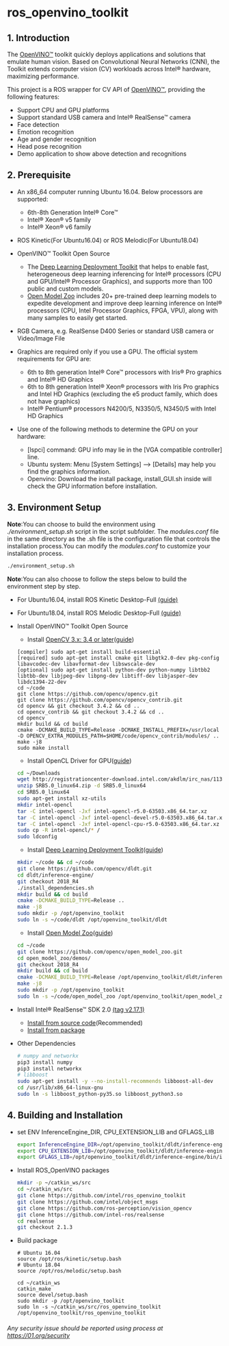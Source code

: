 # ros_openvino_toolkit

## 1. Introduction
The [OpenVINO™](https://software.intel.com/en-us/openvino-toolkit) toolkit quickly deploys applications and solutions that emulate human vision. Based on Convolutional Neural Networks (CNN), the Toolkit extends computer vision (CV) workloads across Intel® hardware, maximizing performance.

This project is a ROS wrapper for CV API of [OpenVINO™](https://software.intel.com/en-us/openvino-toolkit), providing the following features:
* Support CPU and GPU platforms
* Support standard USB camera and Intel® RealSense™ camera
* Face detection
* Emotion recognition
* Age and gender recognition
* Head pose recognition
* Demo application to show above detection and recognitions

## 2. Prerequisite
- An x86_64 computer running Ubuntu 16.04. Below processors are supported:
	* 6th-8th Generation Intel® Core™
	* Intel® Xeon® v5 family
	* Intel®  Xeon® v6 family
- ROS Kinetic(For Ubuntu16.04) or ROS Melodic(For Ubuntu18.04)

- OpenVINO™ Toolkit Open Source
  	* The [Deep Learning Deployment Toolkit](https://github.com/opencv/dldt) that helps to enable fast, heterogeneous deep learning inferencing for Intel® processors (CPU and GPU/Intel® Processor Graphics), and supports more than 100 public and custom models.
	* [Open Model Zoo](https://github.com/opencv/open_model_zoo) includes 20+ pre-trained deep learning models to expedite development and improve deep learning inference on Intel® processors (CPU, Intel Processor Graphics, FPGA, VPU), along with many samples to easily get started.
- RGB Camera, e.g. RealSense D400 Series or standard USB camera or Video/Image File

- Graphics are required only if you use a GPU. The official system requirements for GPU are:
	* 6th to 8th generation Intel® Core™ processors with Iris® Pro graphics and Intel® HD Graphics
	* 6th to 8th generation Intel® Xeon® processors with Iris Pro graphics and Intel HD Graphics (excluding the e5 product family, which does not have graphics)
	* Intel® Pentium® processors N4200/5, N3350/5, N3450/5 with Intel HD Graphics

- Use one of the following methods to determine the GPU on your hardware:
	* [lspci] command: GPU info may lie in the [VGA compatible controller] line.
	* Ubuntu system: Menu [System Settings] --> [Details] may help you find the graphics information.
	* Openvino: Download the install package, install_GUI.sh inside will check the GPU information before installation.

## 3. Environment Setup
**Note**:You can choose to build the environment using *./environment_setup.sh* script in the script subfolder. The *modules.conf* file in the same directory as the .sh file is the configuration file that controls the installation process.You can modify the *modules.conf* to customize your installation process.
```bash
./environment_setup.sh
```
**Note**:You can also choose to follow the steps below to build the environment step by step.
- For Ubuntu16.04, install ROS Kinetic Desktop-Full [(guide)](http://wiki.ros.org/kinetic/Installation/Ubuntu)
- For Ubuntu18.04, install ROS Melodic Desktop-Full [(guide)](http://wiki.ros.org/melodic/Installation/Ubuntu)
- Install OpenVINO™ Toolkit Open Source
	* Install [OpenCV 3.x: 3.4 or later](https://docs.opencv.org/master/d9/df8/tutorial_root.html)([guide](https://docs.opencv.org/master/d7/d9f/tutorial_linux_install.html))
	```
	[compiler] sudo apt-get install build-essential
	[required] sudo apt-get install cmake git libgtk2.0-dev pkg-config libavcodec-dev libavformat-dev libswscale-dev
	[optional] sudo apt-get install python-dev python-numpy libtbb2 libtbb-dev libjpeg-dev libpng-dev libtiff-dev libjasper-dev libdc1394-22-dev
	cd ~/code
	git clone https://github.com/opencv/opencv.git
	git clone https://github.com/opencv/opencv_contrib.git
	cd opencv && git checkout 3.4.2 && cd ..
	cd opencv_contrib && git checkout 3.4.2 && cd ..
	cd opencv
	mkdir build && cd build
	cmake -DCMAKE_BUILD_TYPE=Release -DCMAKE_INSTALL_PREFIX=/usr/local -D OPENCV_EXTRA_MODULES_PATH=$HOME/code/opencv_contrib/modules/ ..
	make -j8
	sudo make install
	```

	* Install OpenCL Driver for GPU([guide](http://registrationcenter-download.intel.com/akdlm/irc_nas/11396/intel-opencl-4.1-installation.pdf))<br>
	```bash
	cd ~/Downloads
	wget http://registrationcenter-download.intel.com/akdlm/irc_nas/11396/SRB5.0_linux64.zip
	unzip SRB5.0_linux64.zip -d SRB5.0_linux64
	cd SRB5.0_linux64
	sudo apt-get install xz-utils
	mkdir intel-opencl
	tar -C intel-opencl -Jxf intel-opencl-r5.0-63503.x86_64.tar.xz
	tar -C intel-opencl -Jxf intel-opencl-devel-r5.0-63503.x86_64.tar.xz
	tar -C intel-opencl -Jxf intel-opencl-cpu-r5.0-63503.x86_64.tar.xz
	sudo cp -R intel-opencl/* /
	sudo ldconfig
	```
	* Install [Deep Learning Deployment Toolkit](https://github.com/opencv/dldt)([guide](https://github.com/opencv/dldt/tree/2018/inference-engine))<br>
	```bash
	mkdir ~/code && cd ~/code
	git clone https://github.com/opencv/dldt.git
	cd dldt/inference-engine/
	git checkout 2018_R4
	./install_dependencies.sh
	mkdir build && cd build
	cmake -DCMAKE_BUILD_TYPE=Release ..
	make -j8
	sudo mkdir -p /opt/openvino_toolkit
	sudo ln -s ~/code/dldt /opt/openvino_toolkit/dldt
	```
	* Install [Open Model Zoo](https://github.com/opencv/open_model_zoo)([guide](https://github.com/opencv/open_model_zoo/tree/2018/demos))<br>
	```bash
	cd ~/code
	git clone https://github.com/opencv/open_model_zoo.git
	cd open_model_zoo/demos/
	git checkout 2018_R4
	mkdir build && cd build
	cmake -DCMAKE_BUILD_TYPE=Release /opt/openvino_toolkit/dldt/inference-engine
	make -j8
	sudo mkdir -p /opt/openvino_toolkit
	sudo ln -s ~/code/open_model_zoo /opt/openvino_toolkit/open_model_zoo
	```

- Install Intel® RealSense™ SDK 2.0 [(tag v2.17.1)](https://github.com/IntelRealSense/librealsense/tree/v2.17.1)<br>
	* [Install from source code](https://github.com/IntelRealSense/librealsense/blob/v2.17.1/doc/installation.md)(Recommended)<br>
	* [Install from package](https://github.com/IntelRealSense/librealsense/blob/v2.17.1/doc/distribution_linux.md)<br>

- Other Dependencies
	```bash
	# numpy and networkx
	pip3 install numpy
	pip3 install networkx
	# libboost
	sudo apt-get install -y --no-install-recommends libboost-all-dev
	cd /usr/lib/x86_64-linux-gnu
	sudo ln -s libboost_python-py35.so libboost_python3.so
	```

## 4. Building and Installation

* set ENV InferenceEngine_DIR, CPU_EXTENSION_LIB and GFLAGS_LIB
	```bash
	export InferenceEngine_DIR=/opt/openvino_toolkit/dldt/inference-engine/build/
	export CPU_EXTENSION_LIB=/opt/openvino_toolkit/dldt/inference-engine/bin/intel64/Release/lib/libcpu_extension.so
	export GFLAGS_LIB=/opt/openvino_toolkit/dldt/inference-engine/bin/intel64/Release/lib/libgflags_nothreads.a
	```
* Install ROS_OpenVINO packages
	```bash
	mkdir -p ~/catkin_ws/src
	cd ~/catkin_ws/src
	git clone https://github.com/intel/ros_openvino_toolkit
	git clone https://github.com/intel/object_msgs
	git clone https://github.com/ros-perception/vision_opencv
	git clone https://github.com/intel-ros/realsense
	cd realsense
	git checkout 2.1.3
	```

* Build package
	```
	# Ubuntu 16.04
	source /opt/ros/kinetic/setup.bash
	# Ubuntu 18.04
	source /opt/ros/melodic/setup.bash
	
	cd ~/catkin_ws
	catkin_make
	source devel/setup.bash
	sudo mkdir -p /opt/openvino_toolkit
	sudo ln -s ~/catkin_ws/src/ros_openvino_toolkit /opt/openvino_toolkit/ros_openvino_toolkit
	```

###### *Any security issue should be reported using process at https://01.org/security*

